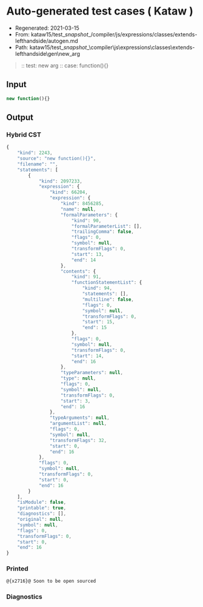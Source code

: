 # Auto-generated test cases ( Kataw )
- Regenerated: 2021-03-15
- From: kataw15/test\__snapshot__/compiler/js/expressions/classes/extends-lefthandside/autogen.md
- Path: kataw15/test\__snapshot__\compiler\js\expressions\classes\extends-lefthandside\gen\new_arg
> :: test: new arg
> :: case: function(){}
## Input

`````js
new function(){}
`````

## Output

### Hybrid CST

```javascript
{
    "kind": 2243,
    "source": "new function(){}",
    "filename": "",
    "statements": [
        {
            "kind": 2097233,
            "expression": {
                "kind": 66204,
                "expression": {
                    "kind": 8456285,
                    "name": null,
                    "formalParameters": {
                        "kind": 90,
                        "formalParameterList": [],
                        "trailingComma": false,
                        "flags": 0,
                        "symbol": null,
                        "transformFlags": 0,
                        "start": 13,
                        "end": 14
                    },
                    "contents": {
                        "kind": 91,
                        "functionStatementList": {
                            "kind": 94,
                            "statements": [],
                            "multiline": false,
                            "flags": 0,
                            "symbol": null,
                            "transformFlags": 0,
                            "start": 15,
                            "end": 15
                        },
                        "flags": 0,
                        "symbol": null,
                        "transformFlags": 0,
                        "start": 14,
                        "end": 16
                    },
                    "typeParameters": null,
                    "type": null,
                    "flags": 0,
                    "symbol": null,
                    "transformFlags": 0,
                    "start": 3,
                    "end": 16
                },
                "typeArguments": null,
                "argumentList": null,
                "flags": 0,
                "symbol": null,
                "transformFlags": 32,
                "start": 0,
                "end": 16
            },
            "flags": 0,
            "symbol": null,
            "transformFlags": 0,
            "start": 0,
            "end": 16
        }
    ],
    "isModule": false,
    "printable": true,
    "diagnostics": [],
    "original": null,
    "symbol": null,
    "flags": 0,
    "transformFlags": 0,
    "start": 0,
    "end": 16
}
```

### Printed

```javascript
@{x2716}@ Soon to be open sourced
```

### Diagnostics

```javascript

```

